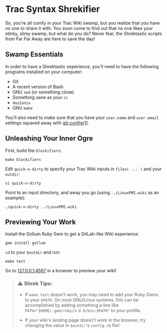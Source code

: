 # Trac Syntax Shrekifier
So, you're all comfy in your Trac Wiki swamp, but you realize that you have no
one to share it with.  You soon come to find out that no one likes your stinky,
slimy swamp, but what do you do?  Never fear, the Shrektastic scripts from Far
Far Away are here to save the day!

## Swamp Essentials
In order to have a Shrektastic experience, you'll need to have the following
programs installed on your computer:

  * Git
  * A recent version of Bash
  * GNU `sed` (or something close)
  * Something sane as your `cc`
  * `dos2unix`
  * GNU `make`

You'll also need to make sure that you have your `user.name` and `user.email`
settings squared away with [git-config(1)](https://git-scm.com/docs/git-config).

## Unleashing Your Inner Ogre
First, build the `blockifiers`:
```
make blockifiers
```

Edit `quick-n-dirty` to specify your Trac Wiki inputs in `files( ... )`
and your `outdir`:
```
vi quick-n-dirty
```

Point to an input directory, and away you go (using `../LinuxPMI.wiki` as an
example):
```
./quick-n-dirty ../LinuxPMI.wiki
```

## Previewing Your Work
Install the Gollum Ruby Gem to get a GitLab-like Wiki experience:
```
gem install gollum
```

`cd` to your `$outdir` and run:
```
make test
```

Go to [127.0.0.1:4567](http://127.0.0.1:4567) in a browser to preview your wiki!

> <h3>⚠  Shrek Tips: </h3>
>
>  - If `make test` doesn't work, you may need to add your Ruby Gems to your
>    `$PATH`.  On most GNU/Linux systems, this can be accomplished by adding
>    something a line like `PATH="$HOME/.gem/ruby/3.0.0/bin:$PATH"` to your
>    profile.
>
>  - If your wiki's landing page doesn't work in the browser, try changing
>    the value in `$outdir`'s `config.rb` file!
